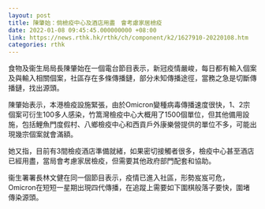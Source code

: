 ```yaml
---
layout: post
title: 陳肇始：倘檢疫中心及酒店用盡　會考慮家居檢疫
date: 2022-01-08 09:45:45.000000000 +08:00
link: https://news.rthk.hk/rthk/ch/component/k2/1627910-20220108.htm
categories: rthk
---
```


食物及衞生局局長陳肇始在一個電台節目表示，新冠疫情嚴峻，每日都有輸入個案及與輸入相關個案，社區存在多條傳播鏈，部分未知傳播途徑，當務之急是切斷傳播鏈，找出源頭。

陳肇始表示，本港檢疫設施緊張，由於Omicron變種病毒傳播速度很快，1、2宗個案可衍生100多人感染，竹篙灣檢疫中心大概用了1500個單位，但其他備用設施，包括鯉魚門度假村、八鄉檢疫中心和西貢戶外康樂營提供的單位不多，可能出現幾宗個案就會滿額。

她又指，目前有3間檢疫酒店準備就緒，如果密切接觸者很多，檢疫中心甚至酒店已經用盡，當局會考慮家居檢疫，但需要其他政府部門配套和協助。

衞生署署長林文健在同一個節目表示，疫情已進入社區，形勢岌岌可危，Omicron在短短一星期出現四代傳播，在追蹤上需要如下圍棋般落子要快，圍堵傳染源頭。
